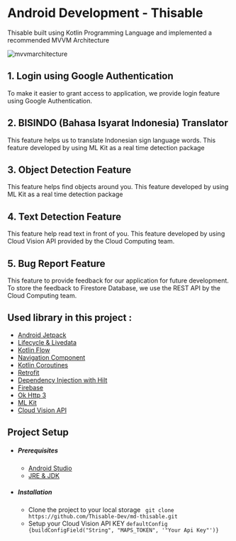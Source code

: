 # Android Development - Thisable

Thisable built using Kotlin Programming Language and implemented a recommended MVVM Architecture

![mvvmarchitecture](https://www.journaldev.com/wp-content/uploads/2018/04/android-mvvm-pattern.png)

## 1. Login using Google Authentication
To make it easier to grant access to application, we provide login feature using Google Authentication. 

## 2. BISINDO (Bahasa Isyarat Indonesia) Translator
This feature helps us to translate Indonesian sign language words. This feature developed by using ML Kit as a real time detection package

## 3. Object Detection Feature
This feature helps find objects around you. This feature developed by using ML Kit as a real time detection package

## 4. Text Detection Feature
This feature help read text in front of you. This feature developed by using Cloud Vision API provided by the Cloud Computing team.

## 5. Bug Report Feature
This feature to provide feedback for our application for future development. To store the feedback to Firestore Database, we use the REST API by the Cloud Computing team.

## Used library in this project :
  - [Android Jetpack](https://developer.android.com/jetpack)
  - [Lifecycle & Livedata](https://developer.android.com/jetpack/androidx/releases/lifecycle)
  - [Kotlin Flow](https://developer.android.com/kotlin/flow)
  - [Navigation Component](https://developer.android.com/jetpack/androidx/releases/navigation)
  - [Kotlin Coroutines](https://developer.android.com/kotlin/coroutines)    
  - [Retrofit](https://square.github.io/retrofit/)
  - [Dependency Injection with Hilt](https://developer.android.com/training/dependency-injection/hilt-android)   
  - [Firebase](https://firebase.google.com/docs/)    
  - [Ok Http 3](https://square.github.io/okhttp/) 
  - [ML Kit](https://developers.google.com/ml-kit)
  - [Cloud Vision API](https://cloud.google.com/vision)

## Project Setup
  - ##### Prerequisites
    - [Android Studio](https://developer.android.com/studio)
    - [JRE & JDK](https://www.oracle.com/java/technologies/downloads/)
  - ##### Installation
    - Clone the project to your local storage
      ``` git clone https://github.com/Thisable-Dev/md-thisable.git```
    - Setup your Cloud Vision API KEY
      ```defaultConfig {buildConfigField("String", "MAPS_TOKEN", '"Your Api Key"')}```

